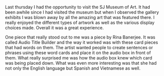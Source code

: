 Last thursday I had the opportunity to visit the SJ Museum of Art. It had been awhile since I had visited the museum but when
I observed the gallery exhibits I was blown away by all the amazing art that was featured there. I really enjoyed the different 
types of artwork as well as the various display choices made. Overall it was a great experience.
<p>
One piece that really stood out to me was a piece by Rina Banerjee. It was called Audio Title Builder and the way it worked was
with these card pieces that had words on them. The artist wanted people to create sentences or phrases using these word cards
and place it on the audio box in front of them. What really surprised me was how the audio box knew which card was being placed 
down. What was even more interesting was that she had not only the English language but Spanish and Vietnamese as well.
